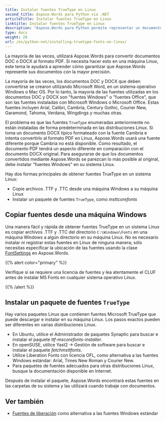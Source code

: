 ```yaml
---
title: Instalar fuentes TrueType en Linux
second_title: Aspose.Words para Python via .NET
articleTitle: Instalar fuentes TrueType en Linux
linktitle: Instalar fuentes TrueType en Linux
description: "Aspose.Words para Python permite representar un documento creado con Microsoft Word en una máquina Linux con la mayor precisión. Para lograr esto, copie archivos de fuentes desde una máquina Windows o instale un paquete de fuentes `TrueType` en su máquina Linux."
type: docs
weight: 20
url: /es/python-net/installing-truetype-fonts-on-linux/
---
```


La mayoría de las veces, utilizará Aspose.Words para convertir documentos DOC o DOCX al formato PDF. Si necesita hacer esto en una máquina Linux, este tema le ayudará a aprender cómo garantizar que Aspose.Words represente sus documentos con la mayor precisión.

La mayoría de las veces, los documentos DOC y DOCX que deben convertirse se crearon utilizando Microsoft Word, en un sistema operativo Windows o Mac OS. Por lo tanto, la mayoría de las fuentes utilizadas en los documentos DOC y DOCX son "fuentes Windows" o "fuentes Office", que son las fuentes instaladas con Microsoft Windows o Microsoft Office. Estas fuentes incluyen Arial, Calibri, Cambria, Century Gothic, Courier New, Garamond, Tahoma, Verdana, Wingdings y muchas otras.

El problema es que las fuentes `TrueType` enumeradas anteriormente no están instaladas de forma predeterminada en las distribuciones Linux. Si toma un documento DOCX típico formateado con la fuente Cambria e intenta convertirlo al formato PDF en Linux, Aspose.Words usará una fuente diferente porque Cambria no está disponible. Como resultado, el documento PDF tendrá un aspecto diferente en comparación con el documento DOCX original. Para asegurarse de que los documentos convertidos mediante Aspose.Words se parezcan lo más posible al original, debe instalar "fuentes Windows" en su sistema Linux.

Hay dos formas principales de obtener fuentes TrueType en un sistema Linux:

- Copie archivos .TTF y .TTC desde una máquina Windows a su máquina Linux
- Instalar un paquete de fuentes `TrueType`, como *msttcorefonts*

## Copiar fuentes desde una máquina Windows

Una manera fácil y rápida de obtener fuentes TrueType en un sistema Linux es copiar archivos .TTF y .TTC del directorio `C:\Windows\Fonts` en una máquina Windows a algún directorio en su máquina Linux. No es necesario instalar ni registrar estas fuentes en Linux de ninguna manera; sólo necesitas especificar la ubicación de las fuentes usando la clase [FontSettings](https://reference.aspose.com/words/python-net/aspose.words.fonts/fontsettings/) en Aspose.Words.

{{% alert color="primary" %}}

Verifique si se requiere una licencia de fuentes y lea atentamente el CLUF antes de instalar MS Fonts en cualquier sistema operativo Linux.

{{% /alert %}}

## Instalar un paquete de fuentes `TrueType`

Hay varios paquetes Linux que contienen fuentes Microsoft TrueType que puede descargar e instalar en su máquina Linux. Los pasos exactos pueden ser diferentes en varias distribuciones Linux.

- En Ubuntu, utilice el Administrador de paquetes Synaptic para buscar e instalar el paquete *ttf-mscorefonts-installer*.
- En openSUSE, utilice Yast2 → Gestión de software para buscar e instalar el paquete *fetchmsttfonts*.
- Utilice Liberation Fonts con licencia OFL, como alternativa a las fuentes Windows estándar: Arial, Times New Roman y Courier New.
- Para paquetes de fuentes adecuados para otras distribuciones Linux, busque la documentación disponible en Internet.

Después de instalar el paquete, Aspose.Words encontrará estas fuentes en las carpetas de su sistema y las utilizará cuando trabaje con documentos.

## Ver también

- [Fuentes de liberación](https://pagure.io/liberation-fonts) como alternativa a las fuentes Windows estándar
